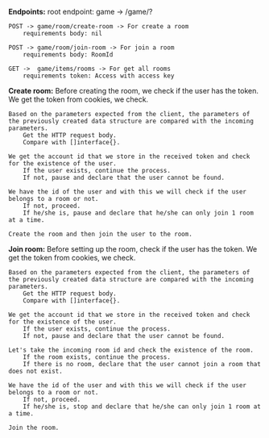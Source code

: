 **Endpoints:**
    root endpoint: game -> /game/?

    POST -> game/room/create-room -> For create a room
        requirements body: nil

    POST -> game/room/join-room -> For join a room
        requirements body: RoomId

    GET ->  game/items/rooms -> For get all rooms
        requirements token: Access with access key


**Create room:**
    Before creating the room, we check if the user has the token.
        We get the token from cookies, we check.

    Based on the parameters expected from the client, the parameters of the previously created data structure are compared with the incoming parameters.
        Get the HTTP request body.
        Compare with []interface{}.

    We get the account id that we store in the received token and check for the existence of the user.
        If the user exists, continue the process.
        If not, pause and declare that the user cannot be found.

    We have the id of the user and with this we will check if the user belongs to a room or not.
        If not, proceed.
        If he/she is, pause and declare that he/she can only join 1 room at a time.

    Create the room and then join the user to the room.

**Join room:**
    Before setting up the room, check if the user has the token.
        We get the token from cookies, we check.

    Based on the parameters expected from the client, the parameters of the previously created data structure are compared with the incoming parameters.
        Get the HTTP request body.
        Compare with []interface{}.

    We get the account id that we store in the received token and check for the existence of the user.
        If the user exists, continue the process.
        If not, pause and declare that the user cannot be found.

    Let's take the incoming room id and check the existence of the room.
        If the room exists, continue the process.
        If there is no room, declare that the user cannot join a room that does not exist.

    We have the id of the user and with this we will check if the user belongs to a room or not.
        If not, proceed.
        If he/she is, stop and declare that he/she can only join 1 room at a time.

    Join the room.